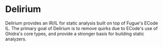 # Delirium

Delirium provides an IR/IL for static analysis built on top of
Fugue's ECode IL. The primary goal of Delirium is to remove quirks
due to ECode's use of Ghidra's core types, and provide a stronger
basis for building static analyzers.